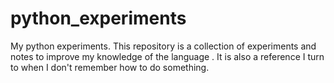 # python_experiments
My python experiments. This repository is a collection of experiments and notes to improve my knowledge of the language . It is also a reference I turn to when I don't remember how to do something.
